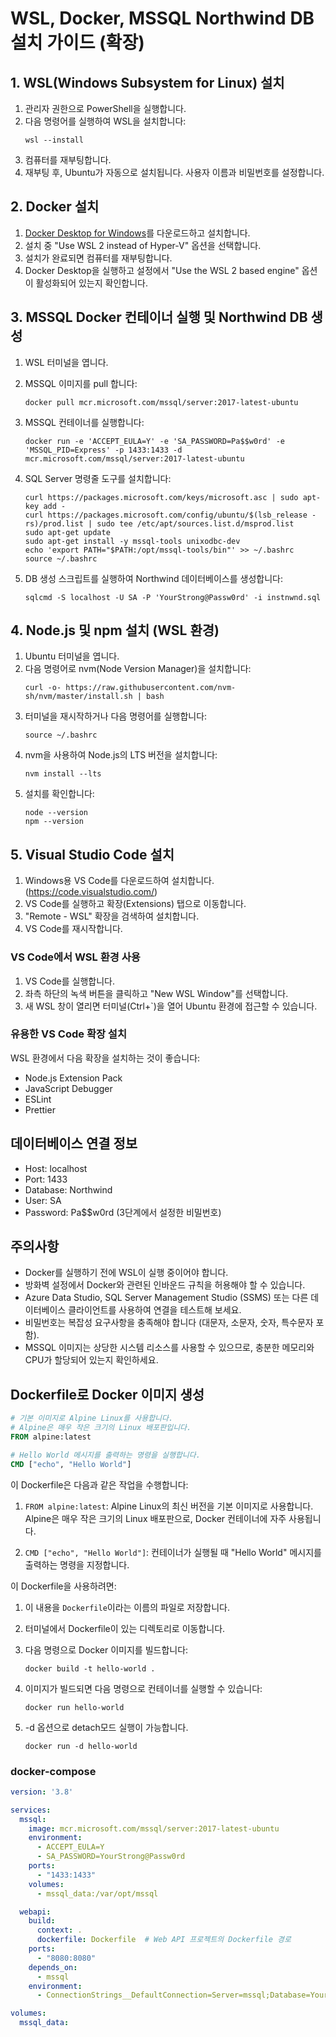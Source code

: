 # WSL, Docker, MSSQL Northwind DB 설치 가이드 (확장)

## 1. WSL(Windows Subsystem for Linux) 설치

1. 관리자 권한으로 PowerShell을 실행합니다.
2. 다음 명령어를 실행하여 WSL을 설치합니다:
   ```
   wsl --install
   ```
3. 컴퓨터를 재부팅합니다.
4. 재부팅 후, Ubuntu가 자동으로 설치됩니다. 사용자 이름과 비밀번호를 설정합니다.

## 2. Docker 설치

1. [Docker Desktop for Windows](https://www.docker.com/products/docker-desktop)를 다운로드하고 설치합니다.
2. 설치 중 "Use WSL 2 instead of Hyper-V" 옵션을 선택합니다.
3. 설치가 완료되면 컴퓨터를 재부팅합니다.
4. Docker Desktop을 실행하고 설정에서 "Use the WSL 2 based engine" 옵션이 활성화되어 있는지 확인합니다.

## 3. MSSQL Docker 컨테이너 실행 및 Northwind DB 생성

1. WSL 터미널을 엽니다.

2. MSSQL 이미지를 pull 합니다:
   ```
   docker pull mcr.microsoft.com/mssql/server:2017-latest-ubuntu
   ```

3. MSSQL 컨테이너를 실행합니다:
   ```
   docker run -e 'ACCEPT_EULA=Y' -e 'SA_PASSWORD=Pa$$w0rd' -e 'MSSQL_PID=Express' -p 1433:1433 -d mcr.microsoft.com/mssql/server:2017-latest-ubuntu
   ```

4. SQL Server 명령줄 도구를 설치합니다:
   ```
   curl https://packages.microsoft.com/keys/microsoft.asc | sudo apt-key add -
   curl https://packages.microsoft.com/config/ubuntu/$(lsb_release -rs)/prod.list | sudo tee /etc/apt/sources.list.d/msprod.list
   sudo apt-get update
   sudo apt-get install -y mssql-tools unixodbc-dev
   echo 'export PATH="$PATH:/opt/mssql-tools/bin"' >> ~/.bashrc
   source ~/.bashrc
   ```

5. DB 생성 스크립트를 실행하여 Northwind 데이터베이스를 생성합니다:
   ```
   sqlcmd -S localhost -U SA -P 'YourStrong@Passw0rd' -i instnwnd.sql
   ```

## 4. Node.js 및 npm 설치 (WSL 환경)

1. Ubuntu 터미널을 엽니다.
2. 다음 명령어로 nvm(Node Version Manager)을 설치합니다:
   ```
   curl -o- https://raw.githubusercontent.com/nvm-sh/nvm/master/install.sh | bash
   ```
3. 터미널을 재시작하거나 다음 명령어를 실행합니다:
   ```
   source ~/.bashrc
   ```
4. nvm을 사용하여 Node.js의 LTS 버전을 설치합니다:
   ```
   nvm install --lts
   ```
5. 설치를 확인합니다:
   ```
   node --version
   npm --version
   ```

## 5. Visual Studio Code 설치

1. Windows용 VS Code를 다운로드하여 설치합니다. (https://code.visualstudio.com/)
2. VS Code를 실행하고 확장(Extensions) 탭으로 이동합니다.
3. "Remote - WSL" 확장을 검색하여 설치합니다.
4. VS Code를 재시작합니다.

### VS Code에서 WSL 환경 사용

1. VS Code를 실행합니다.
2. 좌측 하단의 녹색 버튼을 클릭하고 "New WSL Window"를 선택합니다.
3. 새 WSL 창이 열리면 터미널(Ctrl+`)을 열어 Ubuntu 환경에 접근할 수 있습니다.

### 유용한 VS Code 확장 설치

WSL 환경에서 다음 확장을 설치하는 것이 좋습니다:
- Node.js Extension Pack
- JavaScript Debugger
- ESLint
- Prettier

## 데이터베이스 연결 정보

- Host: localhost
- Port: 1433
- Database: Northwind
- User: SA
- Password: Pa$$w0rd (3단계에서 설정한 비밀번호)

## 주의사항

- Docker를 실행하기 전에 WSL이 실행 중이어야 합니다.
- 방화벽 설정에서 Docker와 관련된 인바운드 규칙을 허용해야 할 수 있습니다.
- Azure Data Studio, SQL Server Management Studio (SSMS) 또는 다른 데이터베이스 클라이언트를 사용하여 연결을 테스트해 보세요.
- 비밀번호는 복잡성 요구사항을 충족해야 합니다 (대문자, 소문자, 숫자, 특수문자 포함).
- MSSQL 이미지는 상당한 시스템 리소스를 사용할 수 있으므로, 충분한 메모리와 CPU가 할당되어 있는지 확인하세요.


## Dockerfile로 Docker 이미지 생성

```dockerfile
# 기본 이미지로 Alpine Linux를 사용합니다. 
# Alpine은 매우 작은 크기의 Linux 배포판입니다.
FROM alpine:latest

# Hello World 메시지를 출력하는 명령을 실행합니다.
CMD ["echo", "Hello World"]

```

이 Dockerfile은 다음과 같은 작업을 수행합니다:

1. `FROM alpine:latest`: Alpine Linux의 최신 버전을 기본 이미지로 사용합니다. Alpine은 매우 작은 크기의 Linux 배포판으로, Docker 컨테이너에 자주 사용됩니다.

2. `CMD ["echo", "Hello World"]`: 컨테이너가 실행될 때 "Hello World" 메시지를 출력하는 명령을 지정합니다.

이 Dockerfile을 사용하려면:

1. 이 내용을 `Dockerfile`이라는 이름의 파일로 저장합니다.

2. 터미널에서 Dockerfile이 있는 디렉토리로 이동합니다.

3. 다음 명령으로 Docker 이미지를 빌드합니다:
   ```
   docker build -t hello-world .
   ```

4. 이미지가 빌드되면 다음 명령으로 컨테이너를 실행할 수 있습니다:
   ```
   docker run hello-world
   ```
5. -d 옵션으로 detach모드 실행이 가능합니다.
   ```
   docker run -d hello-world
   ```
   
### docker-compose
```docker-compose.yaml
version: '3.8'

services:
  mssql:
    image: mcr.microsoft.com/mssql/server:2017-latest-ubuntu
    environment:
      - ACCEPT_EULA=Y
      - SA_PASSWORD=YourStrong@Passw0rd
    ports:
      - "1433:1433"
    volumes:
      - mssql_data:/var/opt/mssql

  webapi:
    build:
      context: .
      dockerfile: Dockerfile  # Web API 프로젝트의 Dockerfile 경로
    ports:
      - "8080:8080"
    depends_on:
      - mssql
    environment:
      - ConnectionStrings__DefaultConnection=Server=mssql;Database=YourDatabaseName;User=sa;Password=YourStrong@Passw0rd;

volumes:
  mssql_data:

  ```
